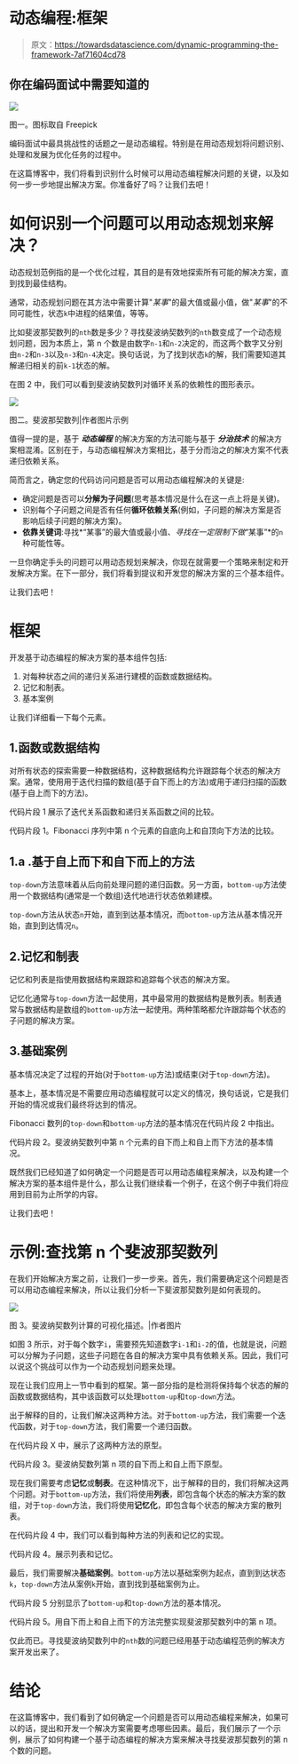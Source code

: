 # 动态编程:框架

> 原文：<https://towardsdatascience.com/dynamic-programming-the-framework-7af71604cd78>

## 你在编码面试中需要知道的

![](img/711cbaec16c601de20442d3c2fc6171e.png)

图一。图标取自 Freepick

编码面试中最具挑战性的话题之一是动态编程。特别是在用动态规划将问题识别、处理和发展为优化任务的过程中。

在这篇博客中，我们将看到识别什么时候可以用动态编程解决问题的关键，以及如何一步一步地提出解决方案。你准备好了吗？让我们去吧！

# 如何识别一个问题可以用动态规划来解决？

动态规划范例指的是一个优化过程，其目的是有效地探索所有可能的解决方案，直到找到最佳结构。

通常，动态规划问题在其方法中需要计算"*某事*"的最大值或最小值，做"*某事*"的不同可能性，状态`k`中进程的结果值，等等。

比如斐波那契数列的`nth`数是多少？寻找斐波纳契数列的`nth`数变成了一个动态规划问题，因为本质上，第 n 个数是由数字`n-1`和`n-2`决定的，而这两个数字又分别由`n-2`和`n-3`以及`n-3`和`n-4`决定。换句话说，为了找到状态`k`的解，我们需要知道其解递归相关的前`k-1`状态的解。

在图 2 中，我们可以看到斐波纳契数列对循环关系的依赖性的图形表示。

![](img/ddfe8711df6d03b7f14dcb8606506fc0.png)

图二。斐波那契数列|作者图片示例

值得一提的是，基于 ***动态编程*** 的解决方案的方法可能与基于 ***分治技术*** 的解决方案相混淆。区别在于，与动态编程解决方案相比，基于分而治之的解决方案不代表递归依赖关系。

简而言之，确定您的代码访问问题是否可以用动态编程解决的关键是:

*   确定问题是否可以**分解为子问题**(思考基本情况是什么在这一点上将是关键)。
*   识别每个子问题之间是否有任何**循环依赖关系**(例如，子问题的解决方案是否影响后续子问题的解决方案)。
*   **依靠关键词**:寻找*“某事”的最大值或最小值、*寻找在一定限制下做*“某事”*的`n`种可能性等。

一旦你确定手头的问题可以用动态规划来解决，你现在就需要一个策略来制定和开发解决方案。在下一部分，我们将看到提议和开发您的解决方案的三个基本组件。

让我们去吧！

# 框架

开发基于动态编程的解决方案的基本组件包括:

1.  对每种状态之间的递归关系进行建模的函数或数据结构。
2.  记忆和制表。
3.  基本案例

让我们详细看一下每个元素。

## 1.函数或数据结构

对所有状态的探索需要一种数据结构，这种数据结构允许跟踪每个状态的解决方案。通常，使用用于迭代扫描的数组(基于自下而上的方法)或用于递归扫描的函数(基于自上而下的方法)。

代码片段 1 展示了迭代关系函数和递归关系函数之间的比较。

代码片段 1。Fibonacci 序列中第 n 个元素的自底向上和自顶向下方法的比较。

## 1.a .基于自上而下和自下而上的方法

`top-down`方法意味着从后向前处理问题的递归函数。另一方面，`bottom-up`方法使用一个数据结构(通常是一个数组)迭代地进行状态依赖建模。

`top-down`方法从状态`n`开始，直到到达基本情况，而`bottom-up`方法从基本情况开始，直到到达情况`n`。

## 2.记忆和制表

记忆和列表是指使用数据结构来跟踪和追踪每个状态的解决方案。

记忆化通常与`top-down`方法一起使用，其中最常用的数据结构是散列表。制表通常与数据结构是数组的`bottom-up`方法一起使用。两种策略都允许跟踪每个状态的子问题的解决方案。

## 3.基础案例

基本情况决定了过程的开始(对于`bottom-up`方法)或结束(对于`top-down`方法)。

基本上，基本情况是不需要应用动态编程就可以定义的情况，换句话说，它是我们开始的情况或我们最终将达到的情况。

Fibonacci 数列的`top-down`和`bottom-up`方法的基本情况在代码片段 2 中指出。

代码片段 2。斐波纳契数列中第 n 个元素的自下而上和自上而下方法的基本情况。

既然我们已经知道了如何确定一个问题是否可以用动态编程来解决，以及构建一个解决方案的基本组件是什么，那么让我们继续看一个例子，在这个例子中我们将应用到目前为止所学的内容。

让我们去吧！

# 示例:查找第 n 个斐波那契数列

在我们开始解决方案之前，让我们一步一步来。首先，我们需要确定这个问题是否可以用动态编程来解决，所以让我们分析一下斐波那契数列是如何表现的。

![](img/181be24872c0e3eff59862a041e3aff9.png)

图 3。斐波纳契数列计算的可视化描述。|作者图片

如图 3 所示，对于每个数字`i`，需要预先知道数字`i-1`和`i-2`的值，也就是说，问题可以分解为子问题，这些子问题在各自的解决方案中具有依赖关系。因此，我们可以说这个挑战可以作为一个动态规划问题来处理。

现在让我们应用上一节中看到的框架。第一部分指的是检测将保持每个状态的解的函数或数据结构，其中该函数可以处理`bottom-up`和`top-down`方法。

出于解释的目的，让我们解决这两种方法。对于`bottom-up`方法，我们需要一个迭代函数，对于`top-down`方法，我们需要一个递归函数。

在代码片段 X 中，展示了这两种方法的原型。

代码片段 3。斐波纳契数列第 n 项的自下而上和自上而下原型。

现在我们需要考虑**记忆**或**制表**。在这种情况下，出于解释的目的，我们将解决这两个问题。对于`bottom-up`方法，我们将使用**列表**，即包含每个状态的解决方案的数组，对于`top-down`方法，我们将使用**记忆化**，即包含每个状态的解决方案的散列表。

在代码片段 4 中，我们可以看到每种方法的列表和记忆的实现。

代码片段 4。展示列表和记忆。

最后，我们需要解决**基础案例**。`bottom-up`方法以基础案例为起点，直到到达状态`k`，`top-down`方法从案例`k`开始，直到找到基础案例为止。

代码片段 5 分别显示了`bottom-up`和`top-down`方法的基本情况。

代码片段 5。用自下而上和自上而下的方法完整实现斐波那契数列中的第 n 项。

仅此而已。寻找斐波纳契数列中的`nth`数的问题已经用基于动态编程范例的解决方案开发出来了。

# 结论

在这篇博客中，我们看到了如何确定一个问题是否可以用动态编程来解决，如果可以的话，提出和开发一个解决方案需要考虑哪些因素。最后，我们展示了一个示例，展示了如何构建一个基于动态编程的解决方案来解决寻找斐波那契数列的第 n 个数的问题。